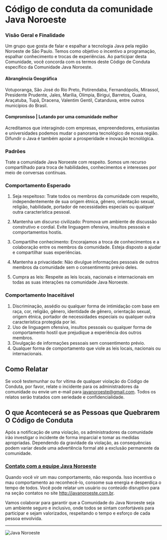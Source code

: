 # Código de conduta da comunidade Java Noroeste

### Visão Geral e Finalidade
Um grupo que gosta de falar e espalhar a tecnologia Java pela região Noroeste de São Paulo. Temos como objetivo o incentivo a programação, espalhar conhecimento e trocas de experiências. Ao participar desta Comunidade, você concorda com os termos deste Código de Conduta específico da Comunidade Java Noroeste.

#### Abrangência Geográfica 

Votuporanga, São José do Rio Preto, Potirendaba, Fernandópolis, Mirassol, Presidente Prudente, Jales, Marília, Olímpia, Birigui, Barretos, Guaíra, Araçatuba, Tupã, Dracena, Valentim Gentil, Catanduva, entre outros municípios do Brasil.

#### Compromisso  |  Lutando por uma comunidade melhor

Acreditamos que interagindo com empresas, empreendedores, entusiastas e universidades podemos mudar o panorama tecnológico de nossa região. Difundir o Java é também apoiar a prosperidade e inovação tecnológica.


### Padrões

 Trate a comunidade Java Noroeste com respeito. Somos um recurso compartilhado para troca de habilidades, conhecimentos e interesses por meio de conversas contínuas.

### Comportamento Esperado

1.  Seja respeitoso: Trate todos os membros da comunidade com respeito, independentemente de sua origem étnica, gênero, orientação sexual, religião, habilidade, portador de necessidades especiais ou qualquer outra característica pessoal.
    
2.  Mantenha um discurso civilizado: Promova um ambiente de discussão construtivo e cordial. Evite linguagem ofensiva, insultos pessoais e comportamentos hostis.
    
3.  Compartilhe conhecimento: Encorajamos a troca de conhecimentos e a colaboração entre os membros da comunidade. Esteja disposto a ajudar e compartilhar suas experiências.
    
    
4.  Mantenha a privacidade: Não divulgue informações pessoais de outros membros da comunidade sem o consentimento prévio deles.
    
5.  Cumpra as leis: Respeite as leis locais, nacionais e internacionais em todas as suas interações na comunidade Java Noroeste.

### Comportamento Inaceitável

1.  Discriminação, assédio ou qualquer forma de intimidação com base em raça, cor, religião, gênero, identidade de gênero, orientação sexual, origem étnica, portador de necessidades especiais ou qualquer outra característica protegida por lei.
2.  Uso de linguagem ofensiva, insultos pessoais ou qualquer forma de comportamento hostil que prejudique a experiência dos outros membros.
3.  Divulgação de informações pessoais sem consentimento prévio.
4.  Qualquer forma de comportamento que viole as leis locais, nacionais ou internacionais.

## Como Relatar
Se você testemunhar ou for vítima de qualquer violação do Código de Conduta, por favor, relate o incidente para os administradores da comunidade ou envie um e-mail para [javanoroeste@gmail.com](mailto:javanoroeste@gmail.com). Todos os relatos serão tratados com seriedade e confidencialidade.

## O que Acontecerá se as Pessoas que Quebrarem O Código de Conduta
Após a notificação de uma violação, os administradores da comunidade irão investigar o incidente de forma imparcial e tomar as medidas apropriadas. Dependendo da gravidade da violação, as consequências podem variar desde uma advertência formal até a exclusão permanente da comunidade.

###  [Contato com a equipe Java Noroeste](https://javanoroeste.com.br)
Quando você vir um mau comportamento, não responda. Isso incentiva o mau comportamento ao reconhecê-lo, consome sua energia e desperdiça o tempo de todos. Você pode relatar um usuário ou conteúdo disruptivo para na seção contatos no site http://javanoroeste.com.br.

Vamos colaborar para garantir que a Comunidade do Java Noroeste seja um ambiente seguro e inclusivo, onde todos se sintam confortáveis para participar e sejam valorizados, respeitando o tempo e esforço de cada pessoa envolvida.

---
![Java Noroeste](https://encrypted-tbn0.gstatic.com/images?q=tbn:ANd9GcSSDMmEAE_sncLA09pWR3KE4kLrSO5eLNtrj3ZSC_4YVly8PxyPx481N8QwBX9v9LhoxeU&usqp=CAU)

